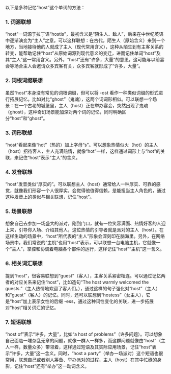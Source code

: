 以下是多种记忆“host”这个单词的方法：

### 1. 词源联想
“host”一词源于拉丁语“hostis”，最初含义是“陌生人、敌人”，后来在中世纪英语中逐渐演变为“主人”之意。可以这样联想：在古代，陌生人（原始含义）来到一个地方，当地接待他的人就成了主人（现代常用含义），这种从陌生到有主客关系的转变，能帮助记住“host”从原始词源到现代意义的变迁，进而记住单词“host”及其“主人”这一常用含义。另外，“host”还有“许多，大量”的意思，这可能与以前宴会等场合主人会邀请众多宾客有关，众多宾客就形成了“许多，大量”。

### 2. 词根词缀联想
虽然“host”本身没有常见的词根词缀，但可以将 -ost 看作一种类似词缀的形式进行拓展记忆。比如对比“ghost”（鬼魂），这两个词词形相似。可以联想一个场景：在一个古老的城堡里，主人（host）正在举办宴会，突然出现了鬼魂（ghost），这种奇幻场景能加深对两个词的记忆，同时明确区分“host”和“ghost”。

### 3. 词形联想
“host”看起来像“hot”（热的）加上字母“s”。可以想象热情似火（hot）的主人（host）招待客人，主人充满热情，就像“hot”一样，这样通过词形上与“hot”的关联，来记住“host”表示“主人”的含义。

### 4. 发音联想
“host”发音类似“厚实的”。可以联想主人（host）通常给人一种厚实、可靠的感觉，就像我们形容一个人很厚实，会觉得他值得信赖，是能担当主人角色的，通过这种发音上的类似与相关联想，记住“host”。

### 5. 场景联想
想象自己去参加一场盛大的派对，刚到门口，就有一位笑容满面、热情好客的人迎上来，引导你入场、介绍其他人，这位热情的引导者就是派对的主人（host）。在这样生动的场景中，“host”所代表的“主人”形象会深刻印在脑海里。另外，在网络场景中，我们常说的“主机”也用“host”表示，可以联想一台电脑主机，它就像一个“主人”，掌控和协调着电脑各个部件的运行，这样记住“host”“主机”这一含义。

### 6. 相关词汇联想
提到“host”，很容易联想到“guest”（客人），主客关系紧密相连。可以通过记忆两者的对应关系来记住“host”，比如造句“The host warmly welcomed the guests.”（主人热情地欢迎了客人们。），通过这样的句子强化对“host”（主人）和“guest”（客人）的记忆。同时，还可以联想到“hostess”（女主人），它是“host”加上表示女性的后缀 -ess，通过这种词性变化的关联，进一步拓展对“host”相关词汇的记忆。

### 7. 短语联想
“host of”表示“许多，大量”，比如“a host of problems”（许多问题）。可以想象自己面临一堆杂乱无章的问题，就像一群人一样多，而这群问题就像由“host”（主人一样，数量众多）带领着，这样通过短语及其实际应用场景，记住“host”表示“许多，大量”这一含义。同时，“host a party”（举办一场派对）这个短语也很常用，联想自己或者别人筹备、举办派对的过程，主人（host）在其中忙碌的身影，记住“host”还有“举办”这一动词含义。 